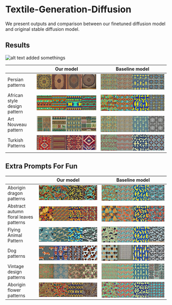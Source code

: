 # Textile-Generation-Diffusion
We present outputs and comparison between our finetuned diffusion model and original stable diffusion model.
## Results

![alt text](https://drive.google.com/uc?export=view&id=1wGSU4dnGI6cbE0hUl0kTpO60lD1YPAvR)
added somethings

|  |  Our model | Baseline model  |
|---|---|---|
| Persian patterns |  ![alt text](images/Persian%20pattern/finetuned.png) | ![alt text](images/Persian%20pattern/original%20weights.png)|
| African style design pattern | ![alt text](images/african%20style%20design%20pattern/finetuned.png)  |  ![alt text](images/african%20style%20design%20pattern/original-weights.png) |  
| Art Nouveau pattern | ![alt text](images/art%20nouveau/finetuned.png)  |![alt text](images/art%20nouveau/original-weights.png)      |
|  Turkish Patterns | ![alt text](images/turkish%20patterns/finetuned.png)  |  ![alt text](images/turkish%20patterns/original-weights.png)   |

## Extra Prompts For Fun

|  |  Our model | Baseline model  |
|---|---|---|
| Aborigin dragon patterns | ![alt text](images/Aborigin%20dragon%20patterns/finetune.png) | ![alt text](images/Aborigin%20dragon%20patterns/original-weights.png) |
| Abstract autumn floral leaves patterns | ![alt text](images/Abstract%20autumn%20floral%20leaves%20patterns/finetuned.png)  | ![alt text](images/Abstract%20autumn%20floral%20leaves%20patterns/original-weights.png) |
| Flying Animal Pattern |  ![alt text](images/Flying%20Animal%20Pattern/finetuned.png) |  ![alt text](/images/Flying%20Animal%20Pattern/original-weights.png) |
| Dog patterns |  ![alt text](images/Dog%20patterns/finetuned.png) | ![alt text](images/Dog%20patterns/original-weights.png)  |
| Vintage design patterns | ![alt text](images/Vintage%20design%20patterns/finetune.png)  |![alt text](images/Vintage%20design%20patterns/original-weights.png)   |
| Aborigin flower patterns| ![alt text](images/Aborigin%20flower%20patterns/finetuned.png)  | ![alt text](images/Aborigin%20flower%20patterns/original-weights.png)|
